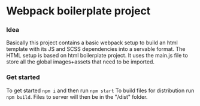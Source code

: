 # Webpack boilerplate project

### Idea
Basically this project contains a basic webpack setup to build an html template with its JS and SCSS dependencies
into a servable format.
The HTML setup is based on html boilerplate project.
It uses the main.js file to store all the global images+assets that need to be imported.

### Get started
To get started `npm i` and then run `npm start`
To build files for distribution run `npm build`. Files to server will then be in the "/dist" folder.
